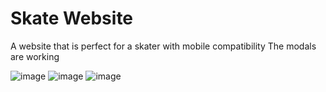 # Skate Website
 A website that is perfect for a skater with mobile compatibility
 The modals are working 
 
 ![image](https://user-images.githubusercontent.com/70957608/190864149-427c83f1-3d31-43ec-864b-52f73e2b4686.png)
![image](https://user-images.githubusercontent.com/70957608/190864242-50b7a245-a949-4c1a-898d-f7f0bc289b2b.png)
![image](https://user-images.githubusercontent.com/70957608/190864283-6a3fbc10-085e-411b-89ce-79d101fcbd7b.png)


